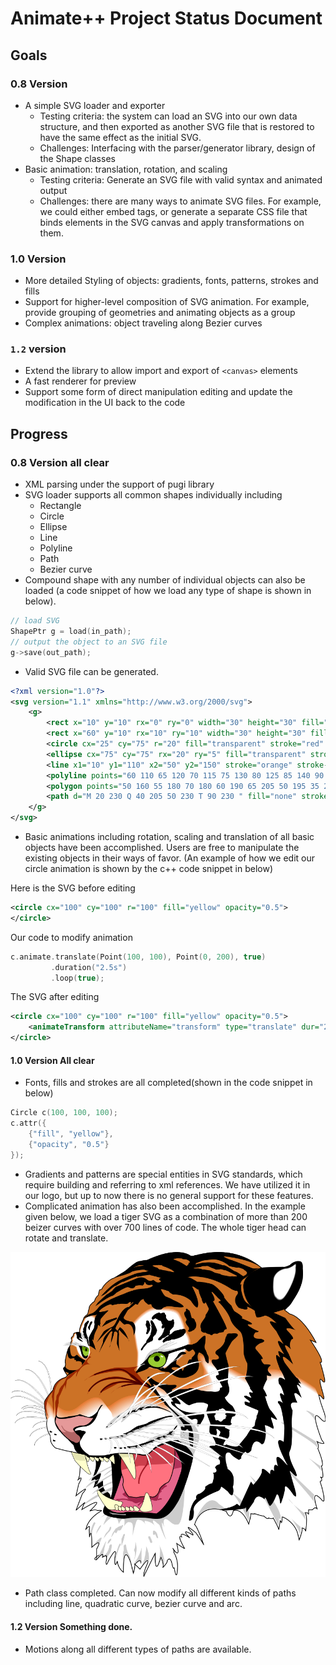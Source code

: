 # Animate++ Project Status Document

## Goals

### 0.8 Version
- A simple SVG loader and exporter
    - Testing criteria: the system can load an SVG into our own data structure, and then exported as another SVG file that is restored to have the same effect as the initial SVG.
    - Challenges: Interfacing with the parser/generator library, design of the Shape classes
- Basic animation: translation, rotation, and scaling
    - Testing criteria: Generate an SVG file with valid syntax and animated output
    - Challenges: there are many ways to animate SVG files. For example, we could  either embed <animate> tags, or generate a separate CSS file that binds elements in the SVG canvas and apply transformations on them.

### 1.0 Version
- More detailed Styling of objects: gradients, fonts, patterns, strokes and fills
- Support for higher-level composition of SVG animation. For example, provide grouping of geometries and animating objects as a group
- Complex animations: object traveling along Bezier curves  

### `1.2` version
- Extend the library to allow import and export of `<canvas>` elements
- A fast renderer for preview
- Support some form of direct manipulation editing and update the modification in the UI back to the code

## Progress

### 0.8 Version all clear
- XML parsing under the support of pugi library
- SVG loader supports all common shapes individually including
    - Rectangle
    - Circle
    - Ellipse
    - Line
    - Polyline
    - Path
    - Bezier curve
- Compound shape with any number of individual objects can also be loaded
(a code snippet of how we load any type of shape is shown in below).
```cpp
// load SVG
ShapePtr g = load(in_path);
// output the object to an SVG file
g->save(out_path);
```
- Valid SVG file can be generated.
```xml
<?xml version="1.0"?>
<svg version="1.1" xmlns="http://www.w3.org/2000/svg">
	<g>
		<rect x="10" y="10" rx="0" ry="0" width="30" height="30" fill="transparent" stroke="black" stroke-width="5" />
		<rect x="60" y="10" rx="10" ry="10" width="30" height="30" fill="transparent" stroke="black" stroke-width="5" />
		<circle cx="25" cy="75" r="20" fill="transparent" stroke="red" stroke-width="5" />
		<ellipse cx="75" cy="75" rx="20" ry="5" fill="transparent" stroke="red" stroke-width="5" />
		<line x1="10" y1="110" x2="50" y2="150" stroke="orange" stroke-width="5" />
		<polyline points="60 110 65 120 70 115 75 130 80 125 85 140 90 135 95 150 100 145" fill="transparent" stroke="orange" stroke-width="5" />
		<polygon points="50 160 55 180 70 180 60 190 65 205 50 195 35 205 40 190 30 180 45 180" fill="transparent" stroke="green" stroke-width="5" />
		<path d="M 20 230 Q 40 205 50 230 T 90 230 " fill="none" stroke="blue" stroke-width="5" />
	</g>
</svg>
```
- Basic animations including rotation, scaling and translation of all basic objects have been accomplished. Users
are free to manipulate the existing objects in their ways of favor. (An example of how we edit our circle animation
is shown by the c++ code snippet in below)

Here is the SVG before editing
```xml
<circle cx="100" cy="100" r="100" fill="yellow" opacity="0.5">
</circle>
```
Our code to modify animation
```cpp
c.animate.translate(Point(100, 100), Point(0, 200), true)
         .duration("2.5s")
         .loop(true);
```
The SVG after editing
```xml
<circle cx="100" cy="100" r="100" fill="yellow" opacity="0.5">
    <animateTransform attributeName="transform" type="translate" dur="2.5s" from="100 100" repeatCount="indefinite" to="0 200" />
</circle>
```

#### 1.0 Version All clear
- Fonts, fills and strokes are all completed(shown in the code snippet in below)
```cpp
Circle c(100, 100, 100);
c.attr({
    {"fill", "yellow"},
    {"opacity", "0.5"}
});
```
- Gradients and patterns are special entities in SVG standards, which require building and referring to xml references. We have utilized it in our logo, but up to now there is no general support for these features.
- Complicated animation has also been accomplished. In the example given below, we load a tiger SVG as a combination of more than 200 beizer curves with over 700 lines of code. The whole tiger head can rotate and translate.

![tiger](../assets/final-report/tiger.png)
- Path class completed. Can now modify all different kinds of paths including line, quadratic curve, bezier curve and arc.

#### 1.2 Version Something done.
- Motions along all different types of paths are available.
